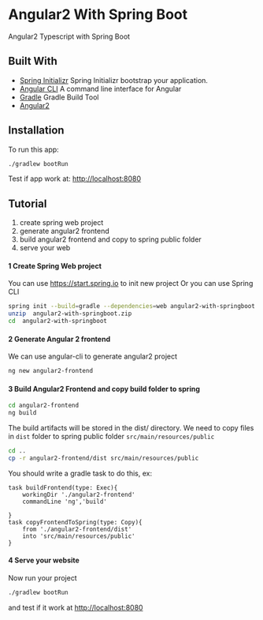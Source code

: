 # Angular2 With Spring Boot
Angular2 Typescript with Spring Boot

## Built With
- [Spring Initializr](https://start.spring.io/) Spring Initializr bootstrap your application.
- [Angular CLI](https://cli.angular.io/) A command line interface for Angular
- [Gradle](https://gradle.org) Gradle Build Tool
- [Angular2](https://angular.io/docs/ts/latest/quickstart.html)

## Installation
To run this app:
```sh
./gradlew bootRun
```
Test if app work at: [http://localhost:8080](http://localhost:8080)
## Tutorial 

1. create spring web project
3. generate angular2 frontend 
4. build angular2 frontend and copy to spring public folder
5. serve your web

#### 1 Create Spring Web project
You can use https://start.spring.io to init new project
Or you can use Spring CLI

```sh
spring init --build=gradle --dependencies=web angular2-with-springboot.zip
unzip  angular2-with-springboot.zip
cd  angular2-with-springboot
```
#### 2 Generate Angular 2 frontend 
We can use angular-cli to generate angular2 project
```sh
ng new angular2-frontend
```
#### 3 Build Angular2 Frontend and copy build folder to spring
```sh
cd angular2-frontend
ng build
```
The build artifacts will be stored in the dist/ directory.
We need to copy files in `dist` folder to spring public folder `src/main/resources/public`
```sh
cd ..
cp -r angular2-frontend/dist src/main/resources/public
```
You should write a gradle task to do this, ex:
```
task buildFrontend(type: Exec){
	workingDir './angular2-frontend'
	commandLine 'ng','build'
	
}
task copyFrontendToSpring(type: Copy){
	from './angular2-frontend/dist'
	into 'src/main/resources/public'
}

```
#### 4 Serve your website
Now run your project
 ```sh
 ./gradlew bootRun
 ```
 and test if it work at [http://localhost:8080](http://localhost:8080)
